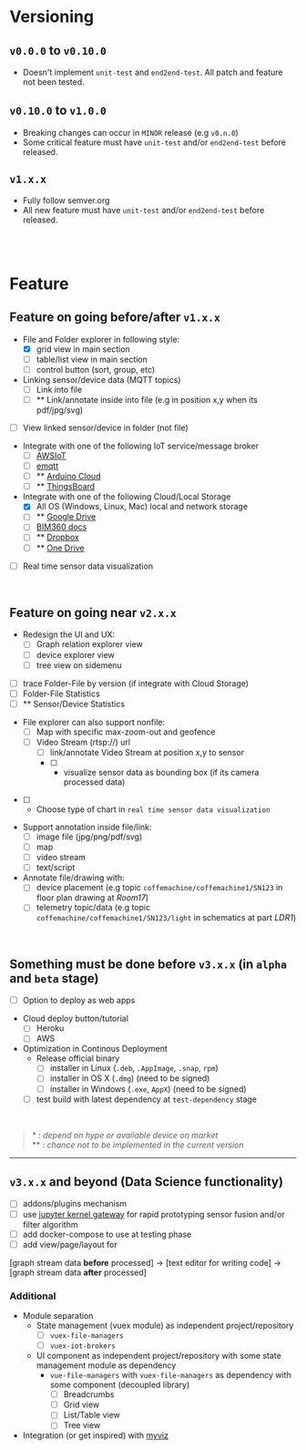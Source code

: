 # Versioning

## `v0.0.0` to `v0.10.0`

- Doesn't implement `unit-test` and `end2end-test`. All patch and feature not been tested.

## `v0.10.0` to `v1.0.0`

- Breaking changes can occur in `MINOR` release (e.g `v0.n.0`)
- Some critical feature must have `unit-test` and/or `end2end-test` before released.

## `v1.x.x`

- Fully follow semver.org
- All new feature must have `unit-test` and/or `end2end-test` before released.

<br/><br/>

# Feature
## Feature on going before/after `v1.x.x`
- File and Folder explorer in following style:
  - [x] grid view in main section
  - [ ] table/list view in main section
  - [ ] control button (sort, group, etc)
- Linking sensor/device data (MQTT topics)
  - [ ] Link into file
  - [ ] ** Link/annotate inside into file (e.g in position x,y when its pdf/jpg/svg)
- [ ] View linked sensor/device in folder (not file)
- Integrate with one of the following IoT service/message broker
  - [ ] [AWSIoT](http://docs.aws.amazon.com/iot/latest/apireference)
  - [ ] [emqtt](http://emqtt.io/docs/v2/rest.html#routes)
  - [ ] ** [Arduino Cloud](https://cloud.arduino.cc)
  - [ ] ** [ThingsBoard](https://thingsboard.io/docs/api/)
- Integrate with one of the following Cloud/Local Storage
  - [x] All OS (Windows, Linux, Mac) local and network storage
  - [ ] ** [Google Drive](https://developers.google.com/drive/v3/reference/)
  - [ ] [BIM360 docs](https://developer.autodesk.com/en/docs/data/v2/reference/http/)
  - [ ] ** [Dropbox](https://dropbox.github.io/dropbox-api-v2-explorer/)
  - [ ] ** [One Drive](https://docs.microsoft.com/id-id/onedrive/developer/rest-api/)
- [ ] Real time sensor data visualization

<br/>

## Feature on going near `v2.x.x`
- Redesign the UI and UX:
  - [ ] Graph relation explorer view
  - [ ] device explorer view
  - [ ] tree view on sidemenu
- [ ] trace Folder-File by version (if integrate with Cloud Storage)
- [ ] Folder-File Statistics
- [ ] ** Sensor/Device Statistics
- File explorer can also support nonfile:
  - [ ] Map with specific max-zoom-out and geofence
  - [ ] Video Stream (rtsp://) url
    - [ ] link/annotate Video Stream at position x,y to sensor
    - [ ] * visualize sensor data as bounding box (if its camera processed data)
- [ ] * Choose type of chart in `real time sensor data visualization`
- Support annotation inside file/link:
  - [ ] image file (jpg/png/pdf/svg)
  - [ ] map
  - [ ] video stream
  - [ ] text/script
- Annotate file/drawing with:
  - [ ] device placement (e.g topic `coffemachine/coffemachine1/SN123` in floor plan drawing at *Room17*)
  - [ ] telemetry topic/data (e.g topic `coffemachine/coffemachine1/SN123/light` in schematics at part *LDR1*)

<br/>

## Something must be done before `v3.x.x` (in `alpha` and `beta` stage)
- [ ] Option to deploy as web apps
- Cloud deploy button/tutorial
  - [ ] Heroku
  - [ ] AWS
- Optimization in Continous Deployment
  - Release official binary
    - [ ] installer in Linux (`.deb`, `.AppImage`, `.snap`, `rpm`)
    - [ ] installer in OS X (`.dmg`) (need to be signed)
    - [ ] installer in Windows (`.exe`, `AppX`) (need to be signed)
  - [ ] test build with latest dependency at `test-dependency` stage

<br/>

> \* : *depend on hype or available device on market* \
** : *chance not to be implemented in the current version*

---
## `v3.x.x` and beyond (Data Science functionality)
- [ ] addons/plugins mechanism
- [ ] use [jupyter kernel gateway](http://jupyter-kernel-gateway.readthedocs.io/en/latest/index.html) for rapid prototyping sensor fusion and/or filter algorithm
- [ ] add docker-compose to use at testing phase
- [ ] add view/page/layout for 

[graph stream data **before** processed] -> [text editor for writing code] -> [graph stream data **after** processed]


### Additional
- Module separation
  - State management (vuex module) as independent project/repository
    - [ ] `vuex-file-managers`
    - [ ] `vuex-iot-brokers`
  - UI component as independent project/repository with some state management module as dependency
    - `vue-file-managers` with `vuex-file-managers` as dependency with some component (decoupled library)
      - [ ] Breadcrumbs
      - [ ] Grid view
      - [ ] List/Table view
      - [ ] Tree view
- Integration (or get inspired) with [myviz](https://github.com/3sigma/MyViz)
